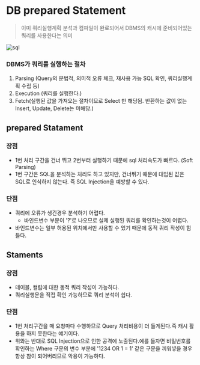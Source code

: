 # DB prepared Statement

> 이미 쿼리실행계획 분석과 컴파일이 완료되어서 DBMS의 캐시에 준비되어있는 쿼리를 사용한다는 의미
> 

![sql](https://user-images.githubusercontent.com/39615281/179339180-b79e9acc-ba61-49ea-824d-69c5e9d3d62f.png)

### DBMS가 쿼리를 실행하는 절차

1. Parsing (Query의 문법적, 의미적 오류 체크, 재사용 가능 SQL 확인, 쿼리실행계획 수립 등)
2. Execution (쿼리를 실행한다.)
3. Fetch(실행된 값을 가져오는 절차이므로 Select 만 해당됨. 반환하는 값이 없는 Insert, Update, Delete는 미해당.)

## prepared Statament

### 장점

- 1번 처리 구간을 건너 뛰고 2번부터 실행하기 때문에 sql 처리속도가 빠르다. (Soft Parsing)
- 1번 구간은 SQL을 분석하는 처리도 하고 있지만, 건너뛰기 때문에 대입된 값은 SQL로 인식하지 않는다. 즉 SQL Injection을 예방할 수 있다.

### 단점

- 쿼리에 오류가 생긴경우 분석하기 어렵다.
    - 바인드변수 부분이 '?'로 나오므로 실제 실행된 쿼리를 확인하는것이 어렵다.
- 바인드변수는 일부 허용된 위치에서만 사용할 수 있기 때문에 동적 쿼리 작성이 힘들다.

## Staments

### 장점

- 테이블, 컬럼에 대한 동적 쿼리 작성이 가능하다.
- 쿼리실행문을 직접 확인 가능하므로 쿼리 분석이 쉽다.

### 단점

- 1번 처리구간을 매 요청마다 수행하므로 Query 처리비용이 더 들게된다.즉 캐시 활용을 하지 못한다는 얘기이다.
- 위와는 반대로 SQL Injection으로 인한 공격에 노출된다.예를 들자면 비밀번호를 확인하는 Where 구문의 변수 부분에 '1234 OR 1 = 1' 같은 구문을 끼워넣을 경우 항상 참이 되어버리므로 악용이 가능하다.
